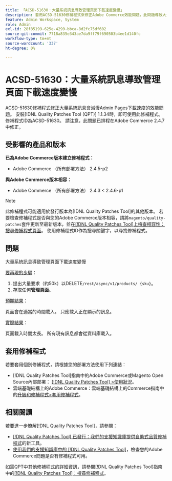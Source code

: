 ```yaml
---
title: 「ACSD-51630：大量系統訊息導致管理頁面下載速度變慢」
description: 套用ACSD-51630修補程式來修正Adobe Commerce效能問題，此問題導致大量系統訊息減緩管理頁面下載速度。
feature: Admin Workspace, System
role: Admin
exl-id: 28f85199-625e-4299-bbca-8d2fc75df602
source-git-commit: 7718a835e343ae7da9ff79f690503b4ee1d140fc
workflow-type: tm+mt
source-wordcount: '337'
ht-degree: 0%

---
```


# ACSD-51630：大量系統訊息導致管理頁面下載速度變慢

ACSD-51630修補程式修正大量系統訊息會減慢Admin Pages下載速度的效能問題。 安裝[!DNL Quality Patches Tool (QPT)] 1.1.34時，即可使用此修補程式。 修補程式ID為ACSD-51630。 請注意，此問題已排程在Adobe Commerce 2.4.7中修正。

## 受影響的產品和版本

**已為Adobe Commerce版本建立修補程式：**

* Adobe Commerce （所有部署方法） 2.4.5-p2

**與Adobe Commerce版本相容：**

* Adobe Commerce （所有部署方法） 2.4.3 &lt; 2.4.6-p1

>[!NOTE]
>
>此修補程式可能適用於發行版本為[!DNL Quality Patches Tool]的其他版本。 若要檢查修補程式是否與您的Adobe Commerce版本相容，請將`magento/quality-patches`套件更新至最新版本，並在[[!DNL Quality Patches Tool]上檢查相容性：搜尋修補程式頁面](https://experienceleague.adobe.com/tools/commerce-quality-patches/index.html)。 使用修補程式ID作為搜尋關鍵字，以尋找修補程式。

## 問題

大量系統訊息導致管理頁面下載速度變慢

<u>要再現的步驟</u>：

1. 提出大量要求（約50k）以DELETE`/rest/async/v1/products/ {sku}`。
1. 存取任何&#x200B;**管理頁面**。

<u>預期結果</u>：

頁面會在適當的時間載入。 只應載入正在顯示的訊息。

<u>實際結果</u>：

頁面載入時間太長。 所有現有訊息都會從資料庫載入。

## 套用修補程式

若要套用個別修補程式，請根據您的部署方法使用下列連結：

* [!DNL Quality Patches Tool]指南中的Adobe Commerce或Magento Open Source內部部署： [[!DNL Quality Patches Tool] >使用狀況](https://experienceleague.adobe.com/docs/commerce-operations/tools/quality-patches-tool/usage.html)。
* 雲端基礎結構上的Adobe Commerce：雲端基礎結構上的Commerce指南中的[升級和修補程式>套用修補程式](https://experienceleague.adobe.com/docs/commerce-cloud-service/user-guide/develop/upgrade/apply-patches.html)。

## 相關閱讀

若要進一步瞭解[!DNL Quality Patches Tool]，請參閱：

* [[!DNL Quality Patches Tool] 已發行：我們的支援知識庫提供自助式品質修補程式](/help/announcements/adobe-commerce-announcements/magento-quality-patches-released-new-tool-to-self-serve-quality-patches.md)的新工具。
* [使用我們的支援知識庫中的 [!DNL Quality Patches Tool]](/help/support-tools/patches-available-in-qpt-tool/check-patch-for-magento-issue-with-magento-quality-patches.md)，檢查您的Adobe Commerce問題是否有修補程式可用。

如需QPT中其他修補程式的詳細資訊，請參閱[!DNL Quality Patches Tool]指南中的[[!DNL Quality Patches Tool]：搜尋修補程式](https://experienceleague.adobe.com/tools/commerce-quality-patches/index.html)。

